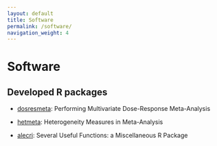 ```yaml
---
layout: default
title: Software
permalink: /software/
navigation_weight: 4
---
```


Software
========

## Developed R packages
<!--
<h2>(release version on CRAN, development version on GitHub)</h2>
-->

- [dosresmeta](/software/dosresmeta.html): Performing Multivariate Dose-Response Meta-Analysis

- [hetmeta](/software/hetmeta.html): Heterogeneity Measures in Meta-Analysis

- [alecri](https://github.com/alecri/alecri): Several Useful Functions: a Miscellaneous R Package
